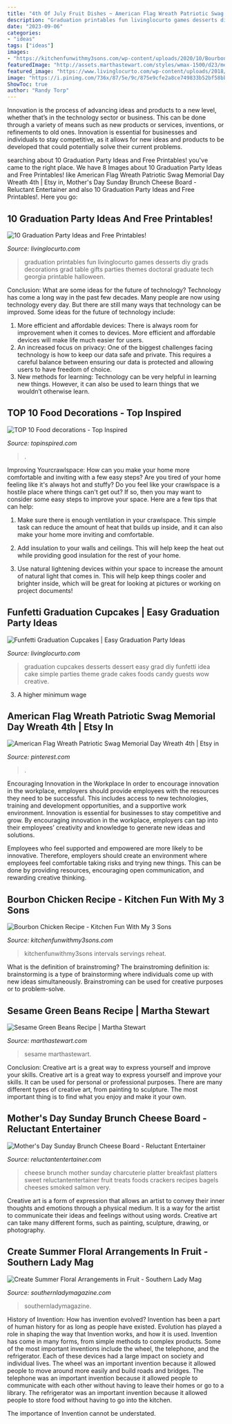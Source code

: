 ```yaml
---
title: "4th Of July Fruit Dishes ~ American Flag Wreath Patriotic Swag Memorial Day Wreath 4th"
description: "Graduation printables fun livinglocurto games desserts diy grads decorations grad table gifts parties themes doctoral graduate tech georgia printable halloween"
date: "2023-09-06"
categories:
- "ideas"
tags: ["ideas"]
images:
- "https://kitchenfunwithmy3sons.com/wp-content/uploads/2020/10/Bourbon-Chicken-Package-4-13.jpg"
featuredImage: "http://assets.marthastewart.com/styles/wmax-1500/d23/med103315_0108_greenben/med103315_0108_greenben_sq.jpg?itok=485zRnP1"
featured_image: "https://www.livinglocurto.com/wp-content/uploads/2018/04/Graduation-Party-Ideas-Easy-Cupcakes-.jpg"
image: "https://i.pinimg.com/736x/87/5e/9c/875e9cfe2a8ce749833b52bf58bb44e1.jpg"
ShowToc: true
author: "Randy Torp"
---
```



Innovation is the process of advancing ideas and products to a new level, whether that’s in the technology sector or business. This can be done through a variety of means such as new products or services, inventions, or refinements to old ones. Innovation is essential for businesses and individuals to stay competitive, as it allows for new ideas and products to be developed that could potentially solve their current problems.

	

		
searching about 10 Graduation Party Ideas and Free Printables! you've came to the right place. We have 8 Images about 10 Graduation Party Ideas and Free Printables! like American Flag Wreath Patriotic Swag Memorial Day Wreath 4th | Etsy in, Mother&#039;s Day Sunday Brunch Cheese Board - Reluctant Entertainer and also 10 Graduation Party Ideas and Free Printables!. Here you go:
		
    
## 10 Graduation Party Ideas And Free Printables!

<img loading=lazy src="http://www.livinglocurto.com/wp-content/uploads/2014/04/10-graduation-party-ideas.jpg" onerror="this.onerror=null;this.src='https://tse1.mm.bing.net/th?id=OIP.v7JWdH7r6S_M7C4k6ndmbgHaLH&amp;pid=15.1';" alt="10 Graduation Party Ideas and Free Printables!">

_Source: livinglocurto.com_

>graduation printables fun livinglocurto games desserts diy grads decorations grad table gifts parties themes doctoral graduate tech georgia printable halloween. 

	

Conclusion: What are some ideas for the future of technology?
Technology has come a long way in the past few decades. Many people are now using technology every day. But there are still many ways that technology can be improved. Some ideas for the future of technology include: 
1) More efficient and affordable devices: There is always room for improvement when it comes to devices. More efficient and affordable devices will make life much easier for users. 
2) An increased focus on privacy: One of the biggest challenges facing technology is how to keep our data safe and private. This requires a careful balance between ensuring our data is protected and allowing users to have freedom of choice. 
3) New methods for learning: Technology can be very helpful in learning new things. However, it can also be used to learn things that we wouldn’t otherwise learn.

    
## TOP 10 Food Decorations - Top Inspired

<img loading=lazy src="https://www.topinspired.com/wp-content/uploads/2013/07/food-decorations_01.jpg" onerror="this.onerror=null;this.src='https://tse2.mm.bing.net/th?id=OIP.fn7Ini2amiAV5iFHbRMdnQHaOR&amp;pid=15.1';" alt="TOP 10 Food decorations - Top Inspired">

_Source: topinspired.com_

>. 

	

Improving Yourcrawlspace: How can you make your home more comfortable and inviting with a few easy steps?
Are you tired of your home feeling like it's always hot and stuffy? Do you feel like your crawlspace is a hostile place where things can't get out? If so, then you may want to consider some easy steps to improve your space. Here are a few tips that can help:
1. Make sure there is enough ventilation in your crawlspace. This simple task can reduce the amount of heat that builds up inside, and it can also make your home more inviting and comfortable.

2. Add insulation to your walls and ceilings. This will help keep the heat out while providing good insulation for the rest of your home.

3. Use natural lightening devices within your space to increase the amount of natural light that comes in. This will help keep things cooler and brighter inside, which will be great for looking at pictures or working on project documents!

    
## Funfetti Graduation Cupcakes | Easy Graduation Party Ideas

<img loading=lazy src="https://www.livinglocurto.com/wp-content/uploads/2018/04/Graduation-Party-Ideas-Easy-Cupcakes-.jpg" onerror="this.onerror=null;this.src='https://tse4.mm.bing.net/th?id=OIP.kMgpY8oNjeaelA19RZmv4gHaLH&amp;pid=15.1';" alt="Funfetti Graduation Cupcakes | Easy Graduation Party Ideas">

_Source: livinglocurto.com_

>graduation cupcakes desserts dessert easy grad diy funfetti idea cake simple parties theme grade cakes foods candy guests wow creative. 

	

3. A higher minimum wage

    
## American Flag Wreath Patriotic Swag Memorial Day Wreath 4th | Etsy In

<img loading=lazy src="https://i.pinimg.com/736x/87/5e/9c/875e9cfe2a8ce749833b52bf58bb44e1.jpg" onerror="this.onerror=null;this.src='https://tse1.mm.bing.net/th?id=OIP.HZPW3DNZMfLppjLu3kiqigHaNA&amp;pid=15.1';" alt="American Flag Wreath Patriotic Swag Memorial Day Wreath 4th | Etsy in">

_Source: pinterest.com_

>. 

	

Encouraging Innovation in the Workplace
In order to encourage innovation in the workplace, employers should provide employees with the resources they need to be successful. This includes access to new technologies, training and development opportunities, and a supportive work environment.
Innovation is essential for businesses to stay competitive and grow. By encouraging innovation in the workplace, employers can tap into their employees’ creativity and knowledge to generate new ideas and solutions.

Employees who feel supported and empowered are more likely to be innovative. Therefore, employers should create an environment where employees feel comfortable taking risks and trying new things. This can be done by providing resources, encouraging open communication, and rewarding creative thinking.

    
## Bourbon Chicken Recipe - Kitchen Fun With My 3 Sons

<img loading=lazy src="https://kitchenfunwithmy3sons.com/wp-content/uploads/2020/10/Bourbon-Chicken-Package-4-13.jpg" onerror="this.onerror=null;this.src='https://tse1.mm.bing.net/th?id=OIP.rwSqtScG1PWX8-QJzzxT3AHaLH&amp;pid=15.1';" alt="Bourbon Chicken Recipe - Kitchen Fun With My 3 Sons">

_Source: kitchenfunwithmy3sons.com_

>kitchenfunwithmy3sons intervals servings reheat. 

	

What is the definition of brainstroming?
The brainstroming definition is:
brainstorming is a type of brainstorming where individuals come up with new ideas simultaneously. Brainstroming can be used for creative purposes or to problem-solve.

    
## Sesame Green Beans Recipe | Martha Stewart

<img loading=lazy src="http://assets.marthastewart.com/styles/wmax-1500/d23/med103315_0108_greenben/med103315_0108_greenben_sq.jpg?itok=485zRnP1" onerror="this.onerror=null;this.src='https://tse1.mm.bing.net/th?id=OIP.YUOqjGbYoTEVc1wNbnb6eQHaHa&amp;pid=15.1';" alt="Sesame Green Beans Recipe | Martha Stewart">

_Source: marthastewart.com_

>sesame marthastewart. 

	

Conclusion: Creative art is a great way to express yourself and improve your skills.
Creative art is a great way to express yourself and improve your skills. It can be used for personal or professional purposes. There are many different types of creative art, from painting to sculpture. The most important thing is to find what you enjoy and make it your own.

    
## Mother&#039;s Day Sunday Brunch Cheese Board - Reluctant Entertainer

<img loading=lazy src="https://reluctantentertainer.com/wp-content/uploads/2018/05/Mothers-Day-Brunch-Cheese-Board-11.jpg" onerror="this.onerror=null;this.src='https://tse3.mm.bing.net/th?id=OIP.GmIIiaPljy_dQsnmo957jwHaJ4&amp;pid=15.1';" alt="Mother&#039;s Day Sunday Brunch Cheese Board - Reluctant Entertainer">

_Source: reluctantentertainer.com_

>cheese brunch mother sunday charcuterie platter breakfast platters sweet reluctantentertainer fruit treats foods crackers recipes bagels cheeses smoked salmon very. 

	

Creative art is a form of expression that allows an artist to convey their inner thoughts and emotions through a physical medium. It is a way for the artist to communicate their ideas and feelings without using words. Creative art can take many different forms, such as painting, sculpture, drawing, or photography.

    
## Create Summer Floral Arrangements In Fruit - Southern Lady Mag

<img loading=lazy src="https://www.southernladymagazine.com/wp-content/uploads/2016/07/Untitled-1-1.jpg" onerror="this.onerror=null;this.src='https://tse2.mm.bing.net/th?id=OIP.R0BsI7kDvVxtqFdIuja7-wHaEn&amp;pid=15.1';" alt="Create Summer Floral Arrangements in Fruit - Southern Lady Mag">

_Source: southernladymagazine.com_

>southernladymagazine. 

	

History of Invention: How has invention evolved?
Invention has been a part of human history for as long as people have existed. Evolution has played a role in shaping the way that Invention works, and how it is used. Invention has come in many forms, from simple methods to complex products. 
Some of the most important inventions include the wheel, the telephone, and the refrigerator. Each of these devices had a large impact on society and individual lives. The wheel was an important invention because it allowed people to move around more easily and build roads and bridges. The telephone was an important invention because it allowed people to communicate with each other without having to leave their homes or go to a library. The refrigerator was an important invention because it allowed people to store food without having to go into the kitchen. 

The importance of Invention cannot be understated.

